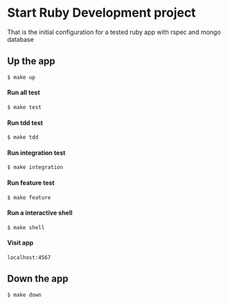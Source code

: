 # Start Ruby Development project

That is the initial configuration for a tested ruby app with rspec and mongo database

## Up the app
  `$ make up`

#### Run all test
  `$ make test`

#### Run tdd test
  `$ make tdd`

#### Run integration test
  `$ make integration`

#### Run feature test
  `$ make feature`

#### Run a interactive shell
  `$ make shell`
  
#### Visit app
  `localhost:4567`

## Down the app
  `$ make down`
